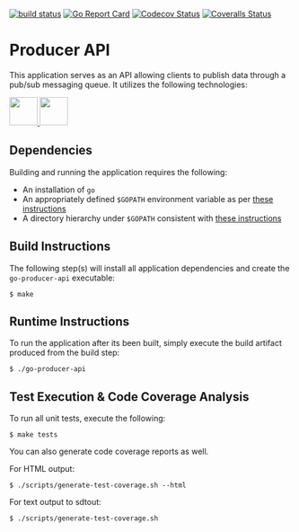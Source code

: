 [![build status](https://travis-ci.org/daynesh/go-producer-api.svg?branch=master)](https://travis-ci.org/daynesh/go-producer-api.svg?branch=master)
[![Go Report Card](https://goreportcard.com/badge/github.com/daynesh/go-producer-api)](https://goreportcard.com/report/github.com/daynesh/go-producer-api)
[![Codecov Status](https://codecov.io/gh/daynesh/go-producer-api/branch/master/graph/badge.svg)](https://codecov.io/gh/daynesh/go-producer-api)
[![Coveralls Status](https://coveralls.io/repos/github/daynesh/go-producer-api/badge.svg?branch=master)](https://coveralls.io/github/daynesh/go-producer-api?branch=master)


# Producer API
This application serves as an API allowing clients to publish data through a pub/sub messaging queue.  It utilizes the following technologies:

<a href="https://golang.org/" target="_blank" title="Go">
  <img height="50" src="https://upload.wikimedia.org/wikipedia/commons/2/23/Golang.png"/>
</a>
<a href="https://kafka.apache.org/" target="_blank" title="Kafka">
  <img height="50" src="https://kafka.apache.org/images/logo.png"/>
</a>

## Dependencies
Building and running the application requires the following:
- An installation of `go`
- An appropriately defined `$GOPATH` environment variable as per [these instructions](https://golang.org/doc/code.html#GOPATH)
- A directory hierarchy under `$GOPATH` consistent with [these instructions](https://golang.org/doc/code.html#Workspaces)

## Build Instructions
The following step(s) will install all application dependencies and create the `go-producer-api` executable:
```
$ make
```

## Runtime Instructions
To run the application after its been built, simply execute the build artifact produced from the build step:
```
$ ./go-producer-api
```

## Test Execution & Code Coverage Analysis
To run all unit tests, execute the following:
```
$ make tests
```

You can also generate code coverage reports as well.

For HTML output:
```
$ ./scripts/generate-test-coverage.sh --html
```

For text output to sdtout:
```
$ ./scripts/generate-test-coverage.sh
```